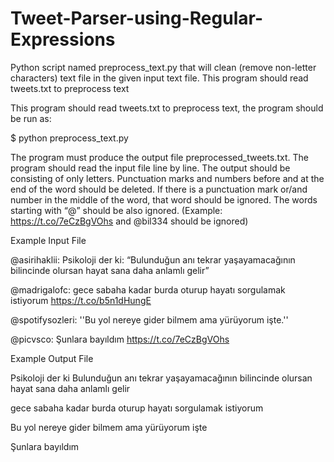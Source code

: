 # Tweet-Parser-using-Regular-Expressions
Python script named preprocess_text.py that will clean (remove non-letter characters) text file in the given input text file. This program should read tweets.txt to preprocess text

This program should read tweets.txt to preprocess text, the program should be run as:

$ python preprocess_text.py

The program must produce the output file preprocessed_tweets.txt. The program should read the input file line by line. The output should be consisting of only letters. Punctuation marks and numbers before and at the end of the word should be deleted.
If there is a punctuation mark or/and number in the middle of the word, that word should be ignored. The words starting with “@” should be also ignored. (Example: https://t.co/7eCzBgVOhs and @bil334 should be ignored)

Example Input File

@asirihaklii: Psikoloji der ki: “Bulunduğun anı tekrar yaşayamacağının bilincinde olursan hayat sana daha anlamlı gelir”

@madrigalofc: gece sabaha kadar burda oturup hayatı sorgulamak istiyorum https://t.co/b5n1dHungE

@spotifysozleri: ''Bu yol nereye gider bilmem ama yürüyorum işte.''

@picvsco: Şunlara bayıldım https://t.co/7eCzBgVOhs

Example Output File

Psikoloji der ki Bulunduğun anı tekrar yaşayamacağının bilincinde olursan hayat sana daha anlamlı gelir

gece sabaha kadar burda oturup hayatı sorgulamak istiyorum

Bu yol nereye gider bilmem ama yürüyorum işte

Şunlara bayıldım
